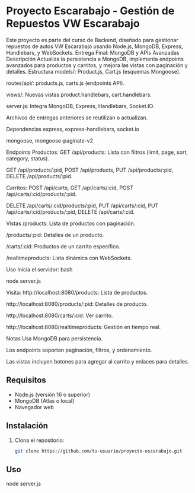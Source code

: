 # Proyecto Escarabajo - Gestión de Repuestos VW Escarabajo

Este proyecto es parte del curso de Backend, diseñado para gestionar repuestos de autos VW Escarabajo usando Node.js, MongoDB, Express, Handlebars, y WebSockets.
Entrega Final: MongoDB y APIs Avanzadas
Descripción
Actualiza la persistencia a MongoDB, implementa endpoints avanzados para productos y carritos, y mejora las vistas con paginación y detalles.
Estructura
models/: Product.js, Cart.js (esquemas Mongoose).

routes/api/: products.js, carts.js (endpoints API).

views/: Nuevas vistas product.handlebars, cart.handlebars.

server.js: Integra MongoDB, Express, Handlebars, Socket.IO.

Archivos de entregas anteriores se reutilizan o actualizan.

Dependencias
express, express-handlebars, socket.io

mongoose, mongoose-paginate-v2

Endpoints
Productos:
GET /api/products: Lista con filtros (limit, page, sort, category, status).

GET /api/products/:pid, POST /api/products, PUT /api/products/:pid, DELETE /api/products/:pid.

Carritos:
POST /api/carts, GET /api/carts/:cid, POST /api/carts/:cid/products/:pid.

DELETE /api/carts/:cid/products/:pid, PUT /api/carts/:cid, PUT /api/carts/:cid/products/:pid, DELETE /api/carts/:cid.

Vistas
/products: Lista de productos con paginación.

/products/:pid: Detalles de un producto.

/carts/:cid: Productos de un carrito específico.

/realtimeproducts: Lista dinámica con WebSockets.

Uso
Inicia el servidor:
bash

node server.js

Visita:
http://localhost:8080/products: Lista de productos.

http://localhost:8080/products/:pid: Detalles de producto.

http://localhost:8080/carts/:cid: Ver carrito.

http://localhost:8080/realtimeproducts: Gestión en tiempo real.

Notas
Usa MongoDB para persistencia.

Los endpoints soportan paginación, filtros, y ordenamiento.

Las vistas incluyen botones para agregar al carrito y enlaces para detalles.

## Requisitos
- Node.js (versión 16 o superior)
- MongoDB (Atlas o local)
- Navegador web

## Instalación
1. Clona el repositorio:
   ```bash
   git clone https://github.com/tu-usuario/proyecto-escarabajo.git

## Uso
node server.js